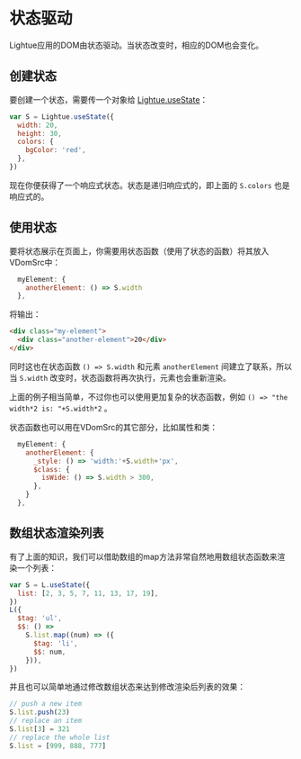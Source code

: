 # 状态驱动

Lightue应用的DOM由状态驱动。当状态改变时，相应的DOM也会变化。

## 创建状态

要创建一个状态，需要传一个对象给 [Lightue.useState](../api/global#useState-stateSrc-)：

```js
var S = Lightue.useState({
  width: 20,
  height: 30,
  colors: {
    bgColor: 'red',
  },
})
```

现在你便获得了一个响应式状态。状态是递归响应式的，即上面的 `S.colors` 也是响应式的。

## 使用状态

要将状态展示在页面上，你需要用状态函数（使用了状态的函数）将其放入VDomSrc中：

```js
  myElement: {
    anotherElement: () => S.width
  },
```
将输出：
```html
<div class="my-element">
  <div class="another-element">20</div>
</div>
```

同时这也在状态函数 `() => S.width` 和元素 `anotherElement` 间建立了联系，所以当 `S.width` 改变时，状态函数将再次执行，元素也会重新渲染。

上面的例子相当简单，不过你也可以使用更加复杂的状态函数，例如 `() => "the width*2 is: "+S.width*2` 。

状态函数也可以用在VDomSrc的其它部分，比如属性和类：

```js
  myElement: {
    anotherElement: {
      _style: () => 'width:'+S.width+'px',
      $class: {
        isWide: () => S.width > 300,
      },
    }
  },
```

## 数组状态渲染列表

有了上面的知识，我们可以借助数组的map方法非常自然地用数组状态函数来渲染一个列表：

```js
var S = L.useState({
  list: [2, 3, 5, 7, 11, 13, 17, 19],
})
L({
  $tag: 'ul',
  $$: () =>
    S.list.map((num) => ({
      $tag: 'li',
      $$: num,
    })),
})
```

并且也可以简单地通过修改数组状态来达到修改渲染后列表的效果：

```js
// push a new item
S.list.push(23)
// replace an item
S.list[3] = 321
// replace the whole list
S.list = [999, 888, 777]
```
